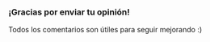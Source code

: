 ### ¡Gracias por enviar tu opinión!

Todos los comentarios son útiles para seguir mejorando :)

&nbsp;
&nbsp;
&nbsp;
